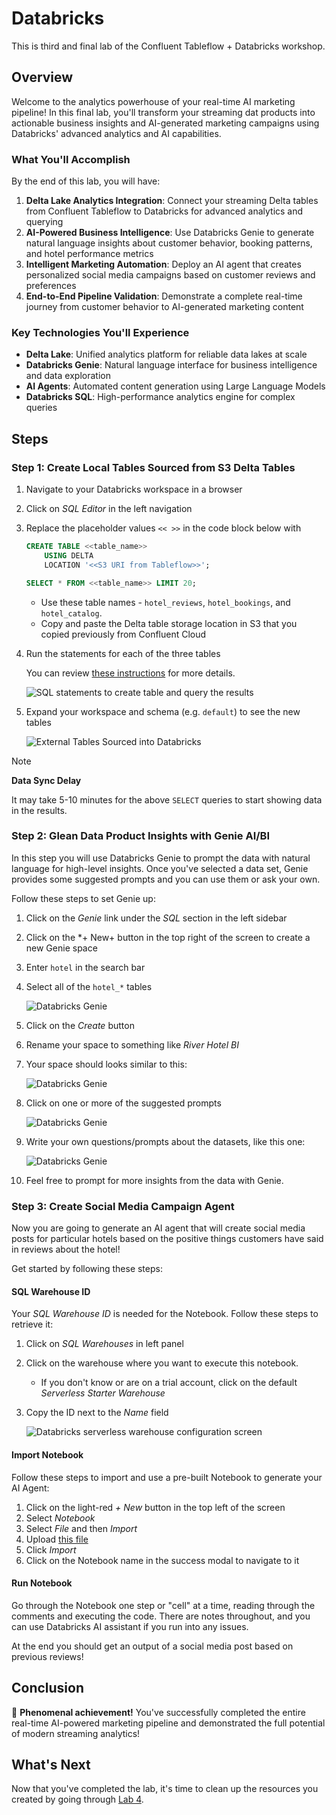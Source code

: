 # Databricks

This is third and final lab of the Confluent Tableflow + Databricks workshop.

## Overview

Welcome to the analytics powerhouse of your real-time AI marketing pipeline! In this final lab, you'll transform your streaming dat products into actionable business insights and AI-generated marketing campaigns using Databricks' advanced analytics and AI capabilities.

### What You'll Accomplish

By the end of this lab, you will have:

1. **Delta Lake Analytics Integration**: Connect your streaming Delta tables from Confluent Tableflow to Databricks for advanced analytics and querying
2. **AI-Powered Business Intelligence**: Use Databricks Genie to generate natural language insights about customer behavior, booking patterns, and hotel performance metrics
3. **Intelligent Marketing Automation**: Deploy an AI agent that creates personalized social media campaigns based on customer reviews and preferences
4. **End-to-End Pipeline Validation**: Demonstrate a complete real-time journey from customer behavior to AI-generated marketing content

### Key Technologies You'll Experience

- **Delta Lake**: Unified analytics platform for reliable data lakes at scale
- **Databricks Genie**: Natural language interface for business intelligence and data exploration
- **AI Agents**: Automated content generation using Large Language Models
- **Databricks SQL**: High-performance analytics engine for complex queries

## Steps

### Step 1: Create Local Tables Sourced from S3 Delta Tables

1. Navigate to your Databricks workspace in a browser
2. Click on *SQL Editor* in the left navigation
3. Replace the placeholder values `<< >>` in the code block below with

    ```sql
    CREATE TABLE <<table_name>>
        USING DELTA
        LOCATION '<<S3 URI from Tableflow>>';

    SELECT * FROM <<table_name>> LIMIT 20;
    ```

    - Use these table names - `hotel_reviews`, `hotel_bookings`, and `hotel_catalog`.
    - Copy and paste the Delta table storage location in S3 that you copied previously from Confluent Cloud

4. Run the statements for each of the three tables

    You can review [these instructions](https://docs.confluent.io/cloud/current/topics/tableflow/get-started/quick-start-delta-lake.html#create-and-query-an-external-delta-lake-table) for more details.

    ![SQL statements to create table and query the results](../images/databricks_external_tables.png)

5. Expand your workspace and schema (e.g. `default`) to see the new tables

    ![External Tables Sourced into Databricks](../images/databricks_sourced_external_tables.png)

> [!NOTE]
> **Data Sync Delay**
>
> It may take 5-10 minutes for the above `SELECT` queries to start showing data in the results.

### Step 2: Glean Data Product Insights with Genie AI/BI

In this step you will use Databricks Genie to prompt the data with natural language for high-level insights. Once you've selected a data set, Genie provides some suggested prompts and you can use them or ask your own.

Follow these steps to set Genie up:

1. Click on the *Genie* link under the *SQL* section in the left sidebar
2. Click on the *+ New+ button in the top right of the screen to create a new Genie space
3. Enter `hotel` in the search bar
4. Select all of the `hotel_*` tables

    ![Databricks Genie ](../images/databricks_genie_connect_data.png)

5. Click on the *Create* button
6. Rename your space to something like *River Hotel BI*
7. Your space should looks similar to this:

   ![Databricks Genie ](../images/databricks_genie_space.png)

8. Click on one or more of the suggested prompts

    ![Databricks Genie ](../images/databricks_genie_ai_prompts.png)

9. Write your own questions/prompts about the datasets, like this one:

   ![Databricks Genie ](../images/databricks_genie_user_prompt.png)

10. Feel free to prompt for more insights from the data with Genie.

### Step 3: Create Social Media Campaign Agent

Now you are going to generate an AI agent that will create social media posts for particular hotels based on the positive things customers have said in reviews about the hotel!

Get started by following these steps:

#### SQL Warehouse ID

Your *SQL Warehouse ID* is needed for the Notebook. Follow these steps to retrieve it:

1. Click on *SQL Warehouses* in left panel
2. Click on the warehouse where you want to execute this notebook.
   - If you don't know or are on a trial account, click on the default *Serverless Starter Warehouse*
3. Copy the ID next to the *Name* field

    ![Databricks serverless warehouse configuration screen](../images/databricks_warehouse_id.png)

#### Import Notebook

Follow these steps to import and use a pre-built Notebook to generate your AI Agent:

1. Click on the light-red *+ New* button in the top left of the screen
2. Select *Notebook*
3. Select *File* and then *Import*
4. Upload [this file](../resources/river_hotel_social_campaign_ai_agent.ipynb)
5. Click *Import*
6. Click on the Notebook name in the success modal to navigate to it

#### Run Notebook

Go through the Notebook one step or "cell" at a time, reading through the comments and executing the code. There are notes throughout, and you can use Databricks AI assistant if you run into any issues.

At the end you should get an output of a social media post based on previous reviews!

## Conclusion

🎉 **Phenomenal achievement!** You've successfully completed the entire real-time AI-powered marketing pipeline and demonstrated the full potential of modern streaming analytics!

## What's Next

Now that you've completed the lab, it's time to clean up the resources you created by going through [Lab 4](./LAB4_tear_down.md).
